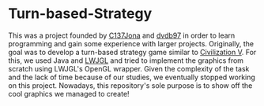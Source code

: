 # Turn-based-Strategy
This was a project founded by [C137Jona](https://github.com/C137-Jona) and [dvdb97](https://github.com/dvdb97)
in order to learn programming and gain some experience with larger projects. Originally, the goal was to develop a turn-based strategy game similar to 
[Civilization V](https://en.wikipedia.org/wiki/Civilization_V). For this, we used Java and [LWJGL](https://www.lwjgl.org/) and tried to implement the graphics from scratch 
using LWJGL's OpenGL wrapper. Given the complexity of the task and the lack of time because of our studies, we eventually stopped working on this project. Nowadays, this
repository's sole purpose is to show off the cool graphics we managed to create!

